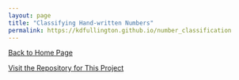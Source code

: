 ```yaml
---
layout: page
title: "Classifying Hand-written Numbers"
permalink: https://kdfullington.github.io/number_classification
---
```


[Back to Home Page](https://kdfullington.github.io/kdfullington_portfolio/)

[Visit the Repository for This Project](https://github.com/kdfullington/kdfullington-portfolio/tree/main/number_image_classification)